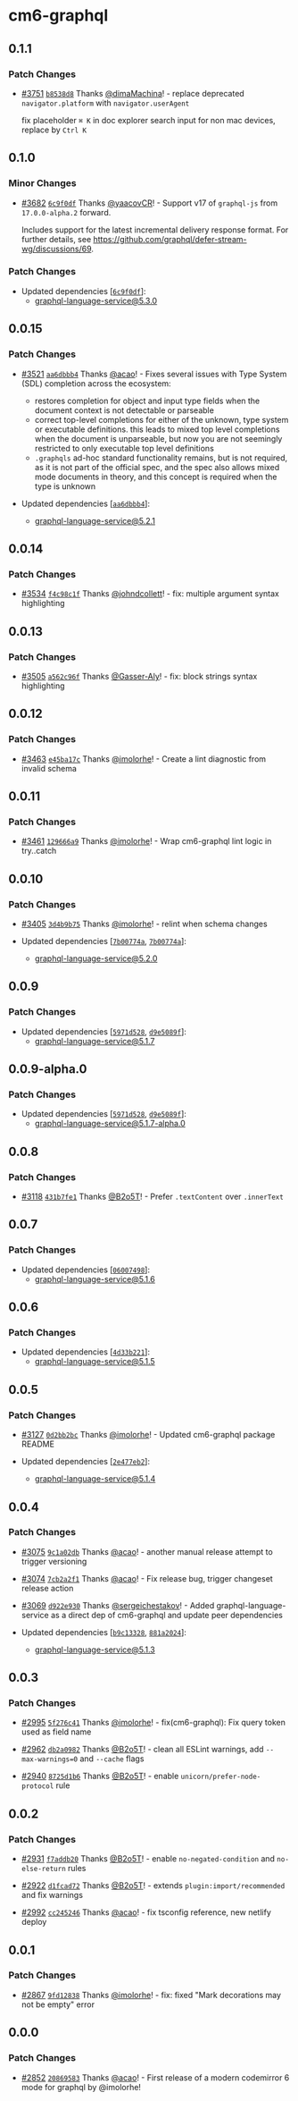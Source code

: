 # cm6-graphql

## 0.1.1

### Patch Changes

- [#3751](https://github.com/graphql/graphiql/pull/3751) [`b8538d8`](https://github.com/graphql/graphiql/commit/b8538d87421edb086b32d4eb2e30a3f7d9d9e893) Thanks [@dimaMachina](https://github.com/dimaMachina)! - replace deprecated `navigator.platform` with `navigator.userAgent`

  fix placeholder `⌘ K` in doc explorer search input for non mac devices, replace by `Ctrl K`

## 0.1.0

### Minor Changes

- [#3682](https://github.com/graphql/graphiql/pull/3682) [`6c9f0df`](https://github.com/graphql/graphiql/commit/6c9f0df83ea4afe7fa59f84d83d59fba73dc3931) Thanks [@yaacovCR](https://github.com/yaacovCR)! - Support v17 of `graphql-js` from `17.0.0-alpha.2` forward.

  Includes support for the latest incremental delivery response format. For further details, see https://github.com/graphql/defer-stream-wg/discussions/69.

### Patch Changes

- Updated dependencies [[`6c9f0df`](https://github.com/graphql/graphiql/commit/6c9f0df83ea4afe7fa59f84d83d59fba73dc3931)]:
  - graphql-language-service@5.3.0

## 0.0.15

### Patch Changes

- [#3521](https://github.com/graphql/graphiql/pull/3521) [`aa6dbbb4`](https://github.com/graphql/graphiql/commit/aa6dbbb45bf51c1966537640fbe5c4f375735c8d) Thanks [@acao](https://github.com/acao)! - Fixes several issues with Type System (SDL) completion across the ecosystem:

  - restores completion for object and input type fields when the document context is not detectable or parseable
  - correct top-level completions for either of the unknown, type system or executable definitions. this leads to mixed top level completions when the document is unparseable, but now you are not seemingly restricted to only executable top level definitions
  - `.graphqls` ad-hoc standard functionality remains, but is not required, as it is not part of the official spec, and the spec also allows mixed mode documents in theory, and this concept is required when the type is unknown

- Updated dependencies [[`aa6dbbb4`](https://github.com/graphql/graphiql/commit/aa6dbbb45bf51c1966537640fbe5c4f375735c8d)]:
  - graphql-language-service@5.2.1

## 0.0.14

### Patch Changes

- [#3534](https://github.com/graphql/graphiql/pull/3534) [`f4c98c1f`](https://github.com/graphql/graphiql/commit/f4c98c1f7c6df5a918479e641631e8fbc5b5a92e) Thanks [@johndcollett](https://github.com/johndcollett)! - fix: multiple argument syntax highlighting

## 0.0.13

### Patch Changes

- [#3505](https://github.com/graphql/graphiql/pull/3505) [`a562c96f`](https://github.com/graphql/graphiql/commit/a562c96fa3953d0301ad7b610028fa6c4a779bf6) Thanks [@Gasser-Aly](https://github.com/Gasser-Aly)! - fix: block strings syntax highlighting

## 0.0.12

### Patch Changes

- [#3463](https://github.com/graphql/graphiql/pull/3463) [`e45ba17c`](https://github.com/graphql/graphiql/commit/e45ba17cb2f13e5a79d3e87b0f30ef92ec55d861) Thanks [@imolorhe](https://github.com/imolorhe)! - Create a lint diagnostic from invalid schema

## 0.0.11

### Patch Changes

- [#3461](https://github.com/graphql/graphiql/pull/3461) [`129666a9`](https://github.com/graphql/graphiql/commit/129666a9a86690bb72226674d40215f24dc5f7ea) Thanks [@imolorhe](https://github.com/imolorhe)! - Wrap cm6-graphql lint logic in try..catch

## 0.0.10

### Patch Changes

- [#3405](https://github.com/graphql/graphiql/pull/3405) [`3d4b9b75`](https://github.com/graphql/graphiql/commit/3d4b9b7551fd9bb38ef9f4a7c6c330366d43bbfa) Thanks [@imolorhe](https://github.com/imolorhe)! - relint when schema changes

- Updated dependencies [[`7b00774a`](https://github.com/graphql/graphiql/commit/7b00774affad1f25253ce49f1f48c9e3f372808c), [`7b00774a`](https://github.com/graphql/graphiql/commit/7b00774affad1f25253ce49f1f48c9e3f372808c)]:
  - graphql-language-service@5.2.0

## 0.0.9

### Patch Changes

- Updated dependencies [[`5971d528`](https://github.com/graphql/graphiql/commit/5971d528b0608e76d9d109103f64857a790a99b9), [`d9e5089f`](https://github.com/graphql/graphiql/commit/d9e5089f78f85cd50c3e3e3ba8510f7dda3d06f5)]:
  - graphql-language-service@5.1.7

## 0.0.9-alpha.0

### Patch Changes

- Updated dependencies [[`5971d528`](https://github.com/graphql/graphiql/commit/5971d528b0608e76d9d109103f64857a790a99b9), [`d9e5089f`](https://github.com/graphql/graphiql/commit/d9e5089f78f85cd50c3e3e3ba8510f7dda3d06f5)]:
  - graphql-language-service@5.1.7-alpha.0

## 0.0.8

### Patch Changes

- [#3118](https://github.com/graphql/graphiql/pull/3118) [`431b7fe1`](https://github.com/graphql/graphiql/commit/431b7fe1efefa4867f0ea617adc436b1117052e8) Thanks [@B2o5T](https://github.com/B2o5T)! - Prefer `.textContent` over `.innerText`

## 0.0.7

### Patch Changes

- Updated dependencies [[`06007498`](https://github.com/graphql/graphiql/commit/06007498880528ed75dd4d705dcbcd7c9e775939)]:
  - graphql-language-service@5.1.6

## 0.0.6

### Patch Changes

- Updated dependencies [[`4d33b221`](https://github.com/graphql/graphiql/commit/4d33b2214e941f171385a1b72a1fa995714bb284)]:
  - graphql-language-service@5.1.5

## 0.0.5

### Patch Changes

- [#3127](https://github.com/graphql/graphiql/pull/3127) [`0d2bb2bc`](https://github.com/graphql/graphiql/commit/0d2bb2bcc6522e156e2d70f3be553bd4b60c8ee1) Thanks [@imolorhe](https://github.com/imolorhe)! - Updated cm6-graphql package README

- Updated dependencies [[`2e477eb2`](https://github.com/graphql/graphiql/commit/2e477eb24672a242ae4a4f2dfaeaf41152ed7ee9)]:
  - graphql-language-service@5.1.4

## 0.0.4

### Patch Changes

- [#3075](https://github.com/graphql/graphiql/pull/3075) [`9c1a02db`](https://github.com/graphql/graphiql/commit/9c1a02dbff4a39fe999873912daec7dcd1d39b5c) Thanks [@acao](https://github.com/acao)! - another manual release attempt to trigger versioning

- [#3074](https://github.com/graphql/graphiql/pull/3074) [`7cb2a2f1`](https://github.com/graphql/graphiql/commit/7cb2a2f156d918fd57b7d3757ee1ecc0f4dab4ce) Thanks [@acao](https://github.com/acao)! - Fix release bug, trigger changeset release action

- [#3069](https://github.com/graphql/graphiql/pull/3069) [`d922e930`](https://github.com/graphql/graphiql/commit/d922e930f77dff879212ad39191ad6a1b8f7dd8a) Thanks [@sergeichestakov](https://github.com/sergeichestakov)! - Added graphql-language-service as a direct dep of cm6-graphql and update peer dependencies

- Updated dependencies [[`b9c13328`](https://github.com/graphql/graphiql/commit/b9c13328f3d28c0026ee0f0ecc7213065c9b016d), [`881a2024`](https://github.com/graphql/graphiql/commit/881a202497d5a58eb5260a5aa54c0c88930d69a0)]:
  - graphql-language-service@5.1.3

## 0.0.3

### Patch Changes

- [#2995](https://github.com/graphql/graphiql/pull/2995) [`5f276c41`](https://github.com/graphql/graphiql/commit/5f276c415ad93350382fec873025ffecc9a29d9d) Thanks [@imolorhe](https://github.com/imolorhe)! - fix(cm6-graphql): Fix query token used as field name

- [#2962](https://github.com/graphql/graphiql/pull/2962) [`db2a0982`](https://github.com/graphql/graphiql/commit/db2a0982a17134f0069483ab283594eb64735b7d) Thanks [@B2o5T](https://github.com/B2o5T)! - clean all ESLint warnings, add `--max-warnings=0` and `--cache` flags

- [#2940](https://github.com/graphql/graphiql/pull/2940) [`8725d1b6`](https://github.com/graphql/graphiql/commit/8725d1b6b686139286cf05dec6a84d89942128ba) Thanks [@B2o5T](https://github.com/B2o5T)! - enable `unicorn/prefer-node-protocol` rule

## 0.0.2

### Patch Changes

- [#2931](https://github.com/graphql/graphiql/pull/2931) [`f7addb20`](https://github.com/graphql/graphiql/commit/f7addb20c4a558fbfb4112c8ff095bbc8f9d9147) Thanks [@B2o5T](https://github.com/B2o5T)! - enable `no-negated-condition` and `no-else-return` rules

- [#2922](https://github.com/graphql/graphiql/pull/2922) [`d1fcad72`](https://github.com/graphql/graphiql/commit/d1fcad72607e2789517dfe4936b5ec604e46762b) Thanks [@B2o5T](https://github.com/B2o5T)! - extends `plugin:import/recommended` and fix warnings

- [#2992](https://github.com/graphql/graphiql/pull/2992) [`cc245246`](https://github.com/graphql/graphiql/commit/cc2452467688f3cdcd7a196dddf47e3b81367d62) Thanks [@acao](https://github.com/acao)! - fix tsconfig reference, new netlify deploy

## 0.0.1

### Patch Changes

- [#2867](https://github.com/graphql/graphiql/pull/2867) [`9fd12838`](https://github.com/graphql/graphiql/commit/9fd128381a86220a7c658f21d72baa8eea45a8af) Thanks [@imolorhe](https://github.com/imolorhe)! - fix: fixed "Mark decorations may not be empty" error

## 0.0.0

### Patch Changes

- [#2852](https://github.com/graphql/graphiql/pull/2852) [`20869583`](https://github.com/graphql/graphiql/commit/20869583eff563f5d6494e93302a835f0e034f4b) Thanks [@acao](https://github.com/acao)! - First release of a modern codemirror 6 mode for graphql by @imolorhe!
